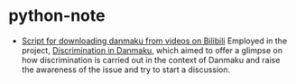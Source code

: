 # python-note

* [Script for downloading danmaku from videos on Bilibili](https://github.com/trishsky/python-note/blob/master/danmaku-downloading.ipynb)
Employed in the project, [Discrimination in Danmaku](https://trishsky.github.io/project/index.html), which aimed to offer a glimpse on how discrimination is carried out in the context of Danmaku and raise the awareness of the issue and try to start a discussion. 
